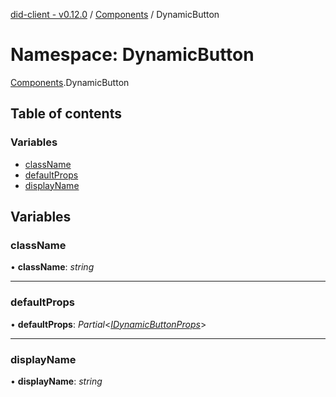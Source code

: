 [did-client - v0.12.0](../README.md) / [Components](components.md) / DynamicButton

# Namespace: DynamicButton

[Components](components.md).DynamicButton

## Table of contents

### Variables

- [className](components.dynamicbutton.md#classname)
- [defaultProps](components.dynamicbutton.md#defaultprops)
- [displayName](components.dynamicbutton.md#displayname)

## Variables

### className

• **className**: *string*

___

### defaultProps

• **defaultProps**: *Partial*<[*IDynamicButtonProps*](../interfaces/components.idynamicbuttonprops.md)\>

___

### displayName

• **displayName**: *string*
